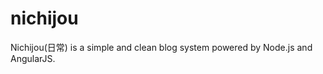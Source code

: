 nichijou
============
Nichijou(日常) is a simple and clean blog system powered by Node.js and AngularJS.
